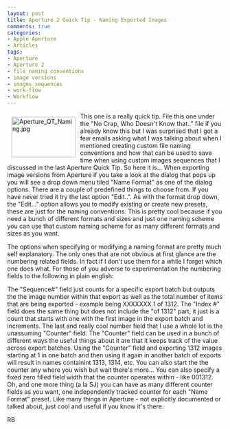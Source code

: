 ```yaml
---
layout: post
title: Aperture 2 Quick Tip - Naming Exported Images
comments: true
categories:
- Apple Aperture
- Articles
tags:
- Aperture
- Aperture 2
- file naming conventions
- image versions
- images sequences
- work-flow
- Workflow
---
```

<a href="/wp-content/uploads/2008/Aperture_QT_Naming.jpg"><img title="Aperture_QT_Naming.jpg" src="/wp-content/uploads/2008/.thumbs/.Aperture_QT_Naming.jpg" border="0" alt="Aperture_QT_Naming.jpg" hspace="10" vspace="10" width="150" height="94" align="left" /></a>This one is a really quick tip. File this one under the "No Crap, Who Doesn't Know that.." file if you already know this but I was surprised that I got a few emails asking what I was talking about when I mentioned creating custom file naming conventions and how that can be used to save time when using custom images sequences that I discussed in the last Aperture Quick Tip. So here it is... When exporting image versions from Aperture if you take a look at the dialog that pops up you will see a drop down menu tiled "Name Format" as one of the dialog options. <!--more-->There are a couple of predefined things to choose from. If you have never tried it try the last option "Edit..". As with the format drop down, the "Edit..." option allows you to modify existing or create new presets, these are just for the naming conventions. This is pretty cool because if you need a bunch of different formats and sizes and just one naming scheme you can use that custom naming scheme for as many different formats and sizes as you want.

The options when specifying or modifying a naming format are pretty much self explanatory. The only ones that are not obvious at first glance are the numbering related fields. In fact if I don't use them for a while I forget which one does what. For those of you adverse to experimentation the numbering fields to the following in plain english:

The "Sequence#" field just counts for a specific export batch but outputs the the image number within that export as well as the total number of items that are being exported - example being XXXXXXX 1 of 1312. The "Index #" field does the same thing but does not include the "of 1312" part, it just is a count that starts with one with the first image in the export batch and increments. The last and really cool number field that I use a whole lot is the unassuming "Counter" field. The "Counter" field can be used in a bunch of different ways the useful things about it are that it keeps track of the value across export batches. Using the "Counter" field and exporting 1312 images starting at 1 in one batch and then using it again in another batch of exports will result in names containint 1313, 1314, etc. You can also start the the counter any where you wish but wait there's more... You can also specify a fixed zero filled field width that the counter operates within - like 001312. Oh, and one more thing (a la SJ) you can have as many different counter fields as you want, one independently tracked counter for each "Name Format" preset. Like many things in Aperture - not explicitly documented or talked about, just cool and useful if you know it's there.

RB